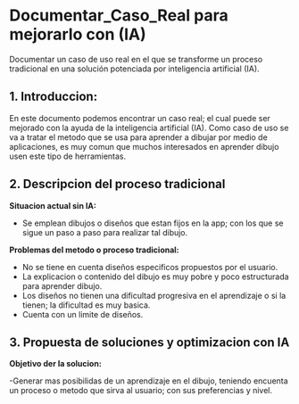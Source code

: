 # Documentar_Caso_Real para mejorarlo con (IA)
Documentar un caso de uso real en el que se transforme un proceso tradicional en una solución potenciada por inteligencia artificial (IA).
## 1. Introduccion:
En este documento podemos encontrar un caso real; el cual puede ser mejorado con la ayuda de la inteligencia artificial (IA).
Como caso de uso se va a tratar el metodo que se usa para aprender a dibujar por medio de aplicaciones, es muy comun que muchos interesados en aprender dibujo usen este tipo de herramientas.

## 2. Descripcion del proceso tradicional
**Situacion actual sin IA:**

- Se emplean dibujos o diseños que estan fijos en la app; con los que se sigue un paso a paso para realizar tal dibujo.

**Problemas del metodo o proceso tradicional:**

- No se tiene en cuenta diseños especificos propuestos por el usuario.
- La explicacion o contenido del dibujo es muy pobre y poco estructurada para aprender dibujo.
- Los diseños no tienen una dificultad progresiva en el aprendizaje o si la tienen; la dificultad es muy basica.
- Cuenta con un limite de diseños.

## 3. Propuesta de soluciones y optimizacion con IA
**Objetivo der la solucion:**

-Generar mas posibilidas de un aprendizaje en el dibujo, teniendo encuenta un proceso o metodo que sirva al usuario; con sus preferencias y nivel.





